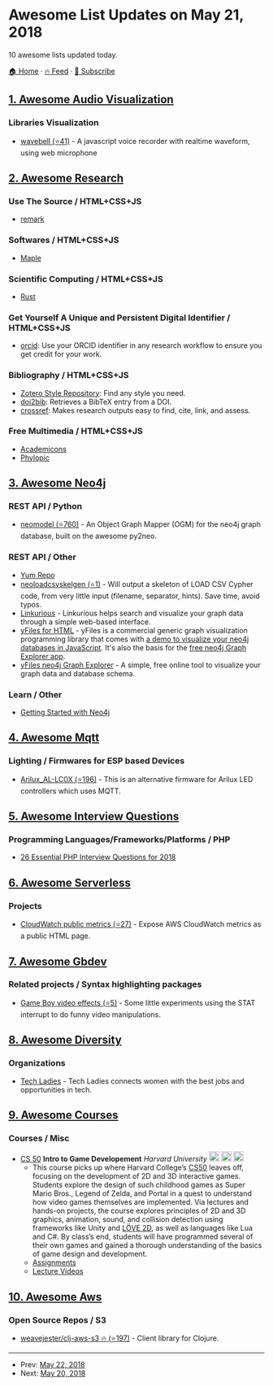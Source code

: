 # Awesome List Updates on May 21, 2018

10 awesome lists updated today.

[🏠 Home](/README.md) · [🔥 Feed](https://test.trackawesomelist.com/feed.xml) · [📮 Subscribe](https://trackawesomelist.us17.list-manage.com/subscribe?u=d2f0117aa829c83a63ec63c2f&id=36a103854c)



## [1. Awesome Audio Visualization](/content/willianjusten/awesome-audio-visualization/README.md)

### Libraries Visualization

*   [wavebell (⭐41)](https://github.com/skylerlee/wavebell) - A javascript voice recorder with realtime waveform, using web microphone

## [2. Awesome Research](/content/emptymalei/awesome-research/README.md)

### Use The Source / HTML+CSS+JS

*   [remark](https://remarkjs.com)

### Softwares / HTML+CSS+JS

*   [Maple](https://www.maplesoft.com/index.aspx?L=E)

### Scientific Computing / HTML+CSS+JS

*   [Rust](https://www.rust-lang.org/en-US/)

### Get Yourself A Unique and Persistent Digital Identifier / HTML+CSS+JS

*   [orcid](http://orcid.org/): Use your ORCID identifier in any research workflow to ensure you get credit for your work.

### Bibliography / HTML+CSS+JS

*   [Zotero Style Repository](https://www.zotero.org/styles): Find any style you need.
*   [doi2bib](https://www.doi2bib.org/): Retrieves a BibTeX entry from a DOI.
*   [crossref](https://www.crossref.org/): Makes research outputs easy to find, cite, link, and assess.

### Free Multimedia / HTML+CSS+JS

*   [Academicons](https://jpswalsh.github.io/academicons/)
*   [Phylopic](http://phylopic.org/)

## [3. Awesome Neo4j](/content/neueda/awesome-neo4j/README.md)

### REST API / Python

*   [neomodel (⭐760)](https://github.com/neo4j-contrib/neomodel) - An Object Graph Mapper (OGM) for the neo4j graph database, built on the awesome py2neo.

### REST API / Other

*   [Yum Repo](http://yum.neo4j.org/stable/)
*   [neoloadcsvskelgen (⭐1)](https://github.com/wadael/neoloadcsvskelgen) - Will output a skeleton of LOAD CSV Cypher code, from very little input (filename, separator, hints). Save time, avoid typos.
*   [Linkurious](https://linkurio.us/) - Linkurious helps search and visualize your graph data through a simple web-based interface.
*   [yFiles for HTML](https://www.yworks.com/products/yfiles-for-html) - yFiles is a commercial generic graph visualization programming library that comes with [a demo to visualize your neo4j databases in JavaScript](http://live.yworks.com/demos/#neo4j). It's also the basis for the [free neo4j Graph Explorer app](https://www.yworks.com/neo4j-explorer/).
*   [yFiles neo4j Graph Explorer](https://www.yworks.com/blog/neo4j-node-design) - A simple, free online tool to visualize your graph data and database schema.

### Learn / Other

*   [Getting Started with Neo4j](https://neo4j.com/graphacademy/online-training/getting-started-graph-databases-using-neo4j/)

## [4. Awesome Mqtt](/content/hobbyquaker/awesome-mqtt/README.md)

### Lighting / Firmwares for ESP based Devices

*   [Arilux\_AL-LC0X (⭐196)](https://github.com/mertenats/Arilux_AL-LC0X) - This is an alternative firmware for Arilux LED controllers which uses MQTT.

## [5. Awesome Interview Questions](/content/DopplerHQ/awesome-interview-questions/README.md)

### Programming Languages/Frameworks/Platforms / PHP

*   [26 Essential PHP Interview Questions for 2018](https://pangara.com/blog/php-interview-questions)

## [6. Awesome Serverless](/content/pmuens/awesome-serverless/README.md)

### Projects

*   [CloudWatch public metrics (⭐27)](https://github.com/RafalWilinski/cloudwatch-public-metrics) - Expose AWS CloudWatch metrics as a public HTML page.

## [7. Awesome Gbdev](/content/gbdev/awesome-gbdev/README.md)

### Related projects / Syntax highlighting packages

*   [Game Boy video effects (⭐5)](https://github.com/ChaosCabbage/crazy-gameboy-video-experiments) - Some little experiments using the STAT interrupt to do funny video manipulations.

## [8. Awesome Diversity](/content/folkswhocode/awesome-diversity/README.md)

### Organizations

*   [Tech Ladies](https://www.hiretechladies.com/) - Tech Ladies connects women with the best jobs and opportunities in tech.

## [9. Awesome Courses](/content/prakhar1989/awesome-courses/README.md)

### Courses / Misc

*   [CS 50](https://cs50.github.io/games/) **Intro to Game Developement** *Harvard University* <img src="https://assets-cdn.github.com/images/icons/emoji/unicode/1f4f9.png" width="20" height="20" alt="Lecture Videos" title="Lecture Videos" /> <img src="https://assets-cdn.github.com/images/icons/emoji/unicode/1f4bb.png" width="20" height="20" alt="Assignments" title="Assignments" /> <img src="https://assets-cdn.github.com/images/icons/emoji/unicode/1f4dd.png" width="20" height="20" alt="Lecture Notes" title="Lecture Notes" />
    *   This course picks up where Harvard College’s [CS50](https://cs50.harvard.edu/) leaves off, focusing on the development of 2D and 3D interactive games. Students explore the design of such childhood games as Super Mario Bros., Legend of Zelda, and Portal in a quest to understand how video games themselves are implemented. Via lectures and hands-on projects, the course explores principles of 2D and 3D graphics, animation, sound, and collision detection using frameworks like Unity and [LÖVE 2D](https://love2d.org/), as well as languages like Lua and C#. By class’s end, students will have programmed several of their own games and gained a thorough understanding of the basics of game design and development.
    *   [Assignments](https://cs50.github.io/games/assignments)
    *   [Lecture Videos](https://cs50.github.io/games/lectures)

## [10. Awesome Aws](/content/donnemartin/awesome-aws/README.md)

### Open Source Repos / S3

*   [weavejester/clj-aws-s3 :fire: (⭐197)](https://github.com/weavejester/clj-aws-s3) - Client library for Clojure.

---

- Prev: [May 22, 2018](/content/2018/05/22/README.md)
- Next: [May 20, 2018](/content/2018/05/20/README.md)